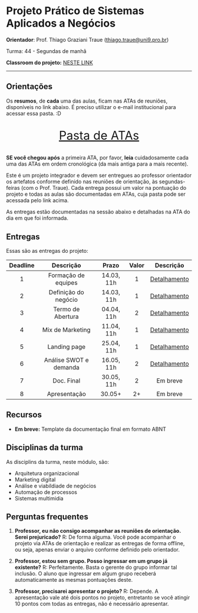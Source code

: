 # Projeto Prático de Sistemas Aplicados a Negócios

**Orientador**: Prof. Thiago Graziani Traue (thiago.traue@uni9.pro.br)

Turma: 44 - Segundas de manhã

**Classroom do projeto:** [NESTE LINK](https://classroom.google.com/c/NDY1OTc2NzM1Njg5?cjc=kq6hckl)

***

## Orientações

Os **resumos**, de **cada** uma das aulas, ficam nas ATAs de reuniões, disponíveis no link abaixo. É preciso utilizar o e-mail institucional para acessar essa pasta. :D

<p style="font-size:2.3em;text-align:center">
    <a href="https://drive.google.com/drive/folders/1MhuJNRfd4QT2WZIFKqIOujaGh4fJXKwT?usp=sharing" target="_blank">Pasta de ATAs</a>
</p>

**SE você chegou após** a primeira ATA, por favor, **leia** cuidadosamente cada uma das ATAs em ordem cronológica (da mais antiga para a mais recente).

Este é um projeto integrador e devem ser entregues ao professor orientador os artefatos conforme definido nas reuniões de orientação, às segundas-feiras (com o Prof. Traue). Cada entrega possui um valor na pontuação do projeto e todas as aulas são documentadas em ATAs, cuja pasta pode ser acessada pelo link acima. 

As entregas estão documentadas na sessão abaixo e detalhadas na ATA do dia em que foi informada.

## Entregas

Essas são as entregas do projeto:

| Deadline |      Descrição          | Prazo      | Valor | Descrição                                                                                                       |
|:--------:|:-----------------------:|:----------:|:-----:|:---------------------------------------------------------------------------------------------------------------:|
|    1     | Formação de equipes     | 14.03, 11h |   1   |[Detalhamento](https://docs.google.com/document/d/11ELlGkqy29jIayXnTrEPF8zYzzLyaTS3D3bJWZWUkhI/edit?usp=sharing) |
|    2     | Definição do negócio    | 14.03, 11h |   1   |[Detalhamento](https://docs.google.com/document/d/179B8ONQJoLYsQQKHXAV0i6xS2pqQ69D1mNWo6Lm6MGA/edit?usp=sharing) |
|    3     | Termo de Abertura       | 04.04, 11h |   2   |[Detalhamento](https://docs.google.com/document/d/1Z3RD88-lKDKaXsrbe5znPmAC-NUJQvQOhp5aVf27r9M/edit?usp=sharing) |
|    4     | Mix de Marketing        | 11.04, 11h |   1   |[Detalhamento](https://docs.google.com/document/d/16UdIokOQozMnVNTr5zWGcXu8bcvl_OBAauOqDcPriqk/edit?usp=sharing) |
|    5     | Landing page            | 25.04, 11h |   1   |[Detalhamento](https://docs.google.com/document/d/1VMTbn6OngA5sHrdVgSd9lrlUNLFK8JE0rink4sCada4/edit?usp=sharing) |
|    6     | Análise SWOT e demanda  | 16.05, 11h |   2   |[Detalhamento](https://docs.google.com/document/d/150mI0AGB3dGtNq3KFgK7WGJBxle1aIb5eywRv1sCe9g/edit?usp=sharing) |
|    7     | Doc. Final              | 30.05, 11h |   2   | Em breve |
|    8     | Apresentação            | 30.05+     |   2+  | Em breve|

## Recursos

- **Em breve:** Template da documentação final em formato ABNT

## Disciplinas da turma

As disciplins da turma, neste módulo, são:

- Arquitetura organizacional
- Marketing digital
- Análise e viabildiade de negócios
- Automação de processos
- Sistemas multimidia

## Perguntas frequentes

1. **Professor, eu não consigo acompanhar as reuniões de orientação. Serei prejuricado?** 
    R: De forma alguma. Você pode acompanhar o projeto via ATAs de orientação e realizar as entregas de forma offline, ou seja, apenas enviar o arquivo conforme definido pelo orientador.

2. **Professor, estou sem grupo. Posso ingressar em um grupo já existente?**
    R: Perfeitamente. Basta o gerente do grupo informar tal inclusão. O aluno que ingressar em algum grupo receberá automaticamente as mesmas pontuações deste.

3. **Professor, precisarei apresentar o projeto?**
    R: Depende. A apresentação vale até dois pontos no projeto, entretanto se você atingir 10 pontos com todas as entregas, não é necessário apresentar.    